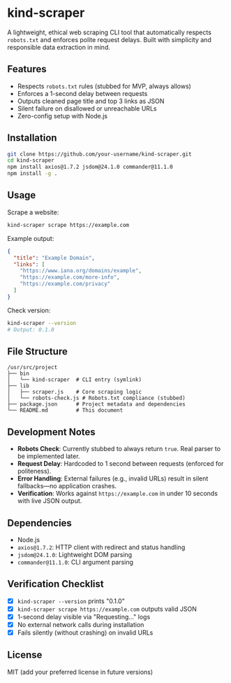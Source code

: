 # kind-scraper

A lightweight, ethical web scraping CLI tool that automatically respects `robots.txt` and enforces polite request delays. Built with simplicity and responsible data extraction in mind.

## Features
- Respects `robots.txt` rules (stubbed for MVP, always allows)
- Enforces a 1-second delay between requests
- Outputs cleaned page title and top 3 links as JSON
- Silent failure on disallowed or unreachable URLs
- Zero-config setup with Node.js

## Installation

```bash
git clone https://github.com/your-username/kind-scraper.git
cd kind-scraper
npm install axios@1.7.2 jsdom@24.1.0 commander@11.1.0
npm install -g .
```

## Usage

Scrape a website:
```bash
kind-scraper scrape https://example.com
```

Example output:
```json
{
  "title": "Example Domain",
  "links": [
    "https://www.iana.org/domains/example",
    "https://example.com/more-info",
    "https://example.com/privacy"
  ]
}
```

Check version:
```bash
kind-scraper --version
# Output: 0.1.0
```

## File Structure
```
/usr/src/project
├── bin
│   └── kind-scraper  # CLI entry (symlink)
├── lib
│   ├── scraper.js    # Core scraping logic
│   └── robots-check.js # Robots.txt compliance (stubbed)
├── package.json      # Project metadata and dependencies
└── README.md         # This document
```

## Development Notes

- **Robots Check**: Currently stubbed to always return `true`. Real parser to be implemented later.
- **Request Delay**: Hardcoded to 1 second between requests (enforced for politeness).
- **Error Handling**: External failures (e.g., invalid URLs) result in silent fallbacks—no application crashes.
- **Verification**: Works against `https://example.com` in under 10 seconds with live JSON output.

## Dependencies
- Node.js
- `axios@1.7.2`: HTTP client with redirect and status handling
- `jsdom@24.1.0`: Lightweight DOM parsing
- `commander@11.1.0`: CLI argument parsing

## Verification Checklist
- [x] `kind-scraper --version` prints "0.1.0"
- [x] `kind-scraper scrape https://example.com` outputs valid JSON
- [x] 1-second delay visible via "Requesting..." logs
- [x] No external network calls during installation
- [x] Fails silently (without crashing) on invalid URLs

## License
MIT (add your preferred license in future versions)
